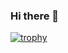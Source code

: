 ### Hi there 👋

<!--
**chandan-g-bhagat/chandan-g-bhagat** is a ✨ _special_ ✨ repository because its `README.md` (this file) appears on your GitHub profile.

Here are some ideas to get you started:

- 🔭 I’m currently working on ...
- 🌱 I’m currently learning ...
- 👯 I’m looking to collaborate on ...
- 🤔 I’m looking for help with ...
- 💬 Ask me about ...
- 📫 How to reach me: ...
- 😄 Pronouns: ...
- ⚡ Fun fact: ...
-->
[![trophy](https://github-profile-trophy.vercel.app/?username=chandan-g-bhagat&theme=juicyfresh&no-bg=true)](https://github.com/chandan-g-bhagat/github-profile-trophy)
